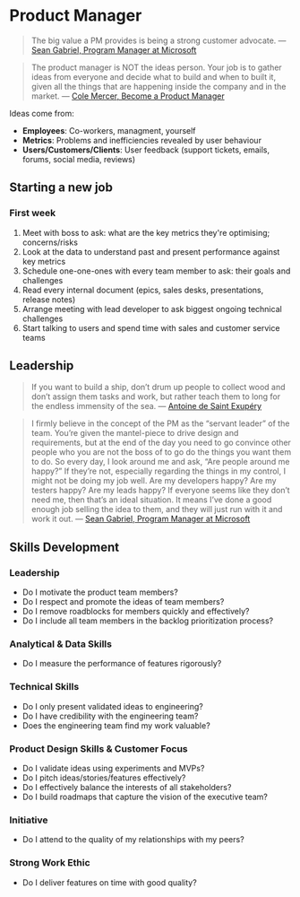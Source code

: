 
# Product Manager
> The big value a PM provides is being a strong customer advocate. &mdash; [Sean Gabriel, Program Manager at Microsoft](https://thepmhandbook.com)

> The product manager is NOT the ideas person. Your job is to gather ideas from everyone and decide what to build and when to built it, given all the things that are happening inside the company and in the market. &mdash; [Cole Mercer, Become a Product Manager](https://www.udemy.com/course/become-a-product-manager-learn-the-skills-get-a-job)

Ideas come from:
* **Employees**: Co-workers, managment, yourself
* **Metrics**: Problems and inefficiencies revealed by user behaviour
* **Users/Customers/Clients**: User feedback (support tickets, emails, forums, social media, reviews)

## Starting a new job
### First week
1. Meet with boss to ask: what are the key metrics they're optimising; concerns/risks
2. Look at the data to understand past and present performance against key metrics
3. Schedule one-one-ones with every team member to ask: their goals and challenges
4. Read every internal document (epics, sales desks, presentations, release notes)
5. Arrange meeting with lead developer to ask biggest ongoing technical challenges
6. Start talking to users and spend time with sales and customer service teams

## Leadership
> If you want to build a ship, don’t drum up people to collect wood and don’t assign them tasks and work, but rather teach them to long for the endless immensity of the sea. &mdash; [Antoine de Saint Exupéry](https://en.wikipedia.org/wiki/Antoine_de_Saint-Exup%C3%A9ry)

> I firmly believe in the concept of the PM as the “servant leader” of the team. You’re given the mantel-piece to drive design and requirements, but at the end of the day you need to go convince other people who you are not the boss of to go do the things you want them to do. So every day, I look around me and ask, “Are people around me happy?” If they’re not, especially regarding the things in my control, I might not be doing my job well. Are my developers happy? Are my testers happy? Are my leads happy? If everyone seems like they don’t need me, then that’s an ideal situation. It means I’ve done a good enough job selling the idea to them, and they will just run with it and work it out. &mdash; [Sean Gabriel, Program Manager at Microsoft](https://thepmhandbook.com)

## Skills Development

### Leadership
* Do I motivate the product team members?
* Do I respect and promote the ideas of team members?
* Do I remove roadblocks for members quickly and effectively?
* Do I include all team members in the backlog prioritization process?
### Analytical & Data Skills
* Do I measure the performance of features rigorously?
### Technical Skills
* Do I only present validated ideas to engineering?
* Do I have credibility with the engineering team?
* Does the engineering team find my work valuable?
### Product Design Skills & Customer Focus
* Do I validate ideas using experiments and MVPs?
* Do I pitch ideas/stories/features effectively?
* Do I effectively balance the interests of all stakeholders?
* Do I build roadmaps that capture the vision of the executive team?
### Initiative
* Do I attend to the quality of my relationships with my peers?
### Strong Work Ethic
* Do I deliver features on time with good quality?